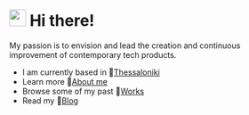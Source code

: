 <h1><img src="https://media.giphy.com/media/hvRJCLFzcasrR4ia7z/giphy.gif" width="30"> Hi there!</h1> 
<p>My passion is to envision and lead the creation and continuous improvement of contemporary tech products.</p>

-  I am currently based in 📍[Thessaloniki](https://goo.gl/maps/W5Hchwq6Ri1MevUj9)
-  Learn more :man:[About me](https://www.ntemposd.me/about)
-  Browse some of my past :wrench:[Works](https://www.ntemposd.me/works)
-  Read my :book:[Blog](https://www.ntemposd.me/blog)
